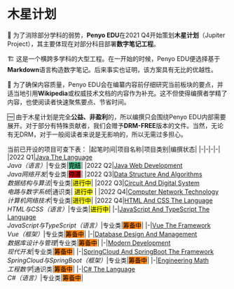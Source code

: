 # 木星计划

🚩 为了消除部分学科的弱势，**Penyo EDU**在2021 Q4开始策划**木星计划**（Jupiter Project），其主要体现在对部分科目部署**数字笔记工程**。

🏗️ 这是一个横跨多学科的大型工程。在一开始的时候，Penyo EDU便选择基于**Markdown**语言构造数字笔记。后来事实也证明，该方案具有无比的优越性。

📓 为了确保内容质量，Penyo EDU会在编纂内容前仔细研究当前板块的要点，并适当地引用**Wikipedia**或权威技术文档的内容作为补充。这不但使得编撰者学精了内容，也使阅读者快速聚焦要点、节省时间。

🆓 由于木星计划是完全**公益、非盈利**的，所以编撰只会围绕Penyo EDU内部需要展开。对于部分有特殊贡献者，我们会赠予**DRM-FREE**版本的文件。当然，无论有无DRM，对于一般阅读者来说是无影响的，所以无需过多担心。

当前已开设的项目可查下表：
|起笔时间|项目名称|项目类别|编撰状态|
|-|-|-|-|
|2022 Q1|[Java The Language](https://github.com/penyoofficial/Jupiter.Project/blob/main/Java（语言）/Java.JPI.pdf)<br>*Java（语言）*|专业类|<mark style="background-color: #3EAF7C;">完结</mark>|
|2022 Q2|[Java Web Development](https://github.com/penyoofficial/Jupiter.Project/blob/main/Java网络开发/Java.Web.Dev.JPI.pdf)<br>*Java网络开发*|专业类|<mark style="background-color: #CC0000;">停滞</mark>|
|2022 Q3|[Data Structure And Algorithms](https://github.com/penyoofficial/Jupiter.Project/blob/main/数据结构与算法/Data.Structure.And.Algorithms.JPI.pdf)<br>*数据结构与算法*|专业类|<mark>进行中</mark>|
|2022 Q3|[Circuit And Digital System](https://github.com/penyoofficial/Jupiter.Project/blob/main/电路与数字系统/Circuit.And.Digital.System.JPI.pdf)<br>*电路与数字系统*|通识类| <mark>进行中</mark>                                    |
|2022 Q4|[Computer Network Technology](https://github.com/penyoofficial/Jupiter.Project/blob/main/计算机网络技术/Computer.Network.Technology.JPI.pdf)<br>*计算机网络技术*|专业类|<mark>进行中</mark>|
|2022 Q4|[HTML And CSS The Language](https://github.com/penyoofficial/Jupiter.Project/blob/main/HTML与CSS（语言）/HTML.And.CSS.JPI.pdf)<br>*HTML与CSS（语言）*|专业类|<mark>进行中</mark>|
|-|[JavaScript And TypeScript The Language](https://github.com/penyoofficial/Jupiter.Project/blob/main/JavaScript与TypeScript（语言）/JavaScript.And.TypeScript.JPI.pdf)<br>*JavaScript与TypeScript（语言）*|专业类|<mark style="background-color: #FF8000;">筹备中</mark>|
|-|[Vue The Framework](https://github.com/penyoofficial/Jupiter.Project/blob/main/Vue（框架）/Vue.JPI.pdf)<br>*Vue（框架）*|专业类|<mark style="background-color: #FF8000;">筹备中</mark>|
|-|[Database Design And Management](https://github.com/penyoofficial/Jupiter.Project/blob/main/数据库设计与管理/Database.Design.And.Management.JPI.pdf)<br>*数据库设计与管理*|专业类|<mark style="background-color: #FF8000;">筹备中</mark>|
|-|[Modern Development](https://github.com/penyoofficial/Jupiter.Project/blob/main/现代开发/Modern.Development.JPI.pdf)<br>*现代开发*|专业类|<mark style="background-color: #FF8000;">筹备中</mark>|
|-|[SpringCloud And SpringBoot The Framework](https://github.com/penyoofficial/Jupiter.Project/blob/main/SpringCloud与SpringBoot（框架）/SpringCloud.And.SpringBoot.The.Framework.JPI.pdf)<br>*SpringCloud与SpringBoot（框架）*|专业类|<mark style="background-color: #FF8000;">筹备中</mark>|
|-|[Engineering Math](https://github.com/penyoofficial/Jupiter.Project/blob/main/工程数学/Engineering.Math.JPI.pdf)<br>*工程数学*|通识类|<mark style="background-color: #FF8000;">筹备中</mark>|
|-|[C# The Language](https://github.com/penyoofficial/Jupiter.Project/blob/main/C#（语言/CSharp.JPI.md）)<br>*C#（语言）*|专业类|<mark style="background-color: #FF8000;">筹备中</mark>|
